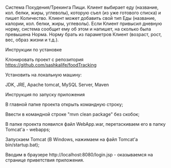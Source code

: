 Система Похудения/Трекинга Пищи. Клиент выбирает еду (название, кол. белки, жиры, углеволы), которую съел (из уже готового списка) и пишет Количество. Клиент может добавить свой тип Еды (название, калории, кол. белки, жиры, углеволы). Если Клиент привысил дневную норму, система сообщит ему об этом и напишет, на сколько была превышена Норма. Норму брать из параметров Клиент (возраст, рост, вес, образ жизни и т.д.).

Инструкции по установке

Клонировать проект с репозитория https://github.com/sashkalife/foodTracking

Установить на локальную машину:

JDK, JRE,
Apache tomcat,
MySQL Server,
Maven

Инструкция по запуску приложения

В главной папке проекта открыть командную строку;

Ввести в командной строке "mvn clean package" без скобок;

В папке проекта появился файл WebApp.war, перетаскиваем его в папку Tomcat'a - webapps;

Запускаем Tomcat (В Windows, нажимаем на файл Tomcat'a bin/startup.bat);

Вводим в браузере http://localhost:8080/login.jsp - оказываемся на странице приветствия приложения.

